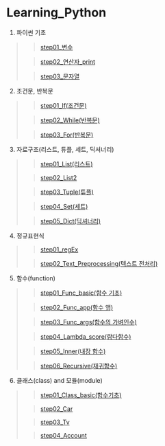 # Learning_Python
1. 파이썬 기초
>> [step01_변수](https://github.com/DominKim/Learning_Python/blob/master/chap01_Basic/lecture/step01_variable.ipynb)
>
>> [step02_연산자_print](https://github.com/DominKim/Learning_Python/blob/master/chap01_Basic/lecture/step02_operater_print.ipynb)
>
>> [step03_문자열](https://github.com/DominKim/Learning_Python/blob/master/chap01_Basic/lecture/step03_string.ipynb)
>
2. 조건문, 반복문
>> [step01_If(조건문)](https://github.com/DominKim/Learning_Python/blob/master/chap02_Cotrol/lecture/step01_if.ipynb)
>
>> [step02_While(반복문)](https://github.com/DominKim/Learning_Python/blob/master/chap02_Cotrol/lecture/step02_while.ipynb)
>
>> [step03_For(반복문)](https://github.com/DominKim/Learning_Python/blob/master/chap02_Cotrol/lecture/step03_for.ipynb)
>
3. 자료구조(리스트, 튜플, 세트, 딕셔너리)
>> [step01_List(리스트)](https://github.com/DominKim/Learning_Python/blob/master/chap03_DataStr/lecture/step01_list.ipynb)
>
>> [step02_List2](https://github.com/DominKim/Learning_Python/blob/master/chap03_DataStr/lecture/step02_list2.ipynb)
>
>> [step03_Tuple(튜플)](https://github.com/DominKim/Learning_Python/blob/master/chap03_DataStr/lecture/step03_tuple.ipynb)
>
>> [step04_Set(세트)](https://github.com/DominKim/Learning_Python/blob/master/chap03_DataStr/lecture/step04_set.ipynb)
>
>> [step05_Dict(딕셔너리)](https://github.com/DominKim/Learning_Python/blob/master/chap03_DataStr/lecture/step05_dict.ipynb)
>
4. 정규표현식
>> [step01_regEx](https://github.com/DominKim/Learning_Python/blob/master/chap04_RegExText/lecture/step01_regEx.ipynb)
>
>> [step02_Text_Preprocessing(텍스트 전처리)](https://github.com/DominKim/Learning_Python/blob/master/chap04_RegExText/lecture/step02_text_preprocessing.ipynb)
>
5. 함수(function)
>> [step01_Func_basic(함수 기초)](https://github.com/DominKim/Learning_Python/blob/master/chap05_Function/lecture/step01_func_basic.ipynb)
>
>> [step02_Func_app(함수 앱)](https://github.com/DominKim/Learning_Python/blob/master/chap05_Function/lecture/step02_func_app.py)
>
>> [step03_Func_args(함수의 가벼인수)](https://github.com/DominKim/Learning_Python/blob/master/chap05_Function/lecture/step03_func_args.ipynb)
>
>> [step04_Lambda_score(람다함수)](https://github.com/DominKim/Learning_Python/blob/master/chap05_Function/lecture/step04_lambda_score.ipynb)
>
>> [step05_Inner(내장 함수)](https://github.com/DominKim/Learning_Python/blob/master/chap05_Function/lecture/step05_inner.ipynb)
>
>> [step06_Recursive(재귀함수)](https://github.com/DominKim/Learning_Python/blob/master/chap05_Function/lecture/step06_recursive.ipynb)
>
6. 클래스(class) and 모듈(module)
>> [step01_Class_basic(함수기초)](https://github.com/DominKim/Learning_Python/blob/master/chap06_Class/lecture/step01_class_basic.ipynb)
>
>> [step02_Car](https://github.com/DominKim/Learning_Python/blob/master/chap06_Class/lecture/step02_Car.ipynb)
>
>> [step03_Tv](https://github.com/DominKim/Learning_Python/blob/master/chap06_Class/lecture/step03_TV.ipynb)
>
>> [step04_Account](https://github.com/DominKim/Learning_Python/blob/master/chap06_Class/lecture/step04_Account.ipynb)
>
